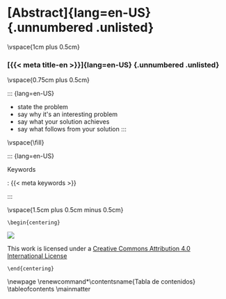 # [Abstract]{lang=en-US} {.unnumbered  .unlisted}

\vspace{1cm plus 0.5cm}

### [{{< meta title-en >}}]{lang=en-US} {.unnumbered  .unlisted}

\vspace{0.75cm plus 0.5cm}

::: {lang=en-US}
* state the problem
* say why it's an interesting problem
* say what your solution achieves
* say what follows from your solution
:::

\vspace{\fill}


::: {lang=en-US}

Keywords

:   {{< meta keywords >}}


:::


\vspace{1.5cm plus 0.5cm minus 0.5cm}


```{=latex}
\begin{centering}
```
![](by)

This work is licensed under a [Creative Commons Attribution 4.0 International License](http://creativecommons.org/licenses/by/4.0/")
```{=latex}
\end{centering}
```



\newpage
\renewcommand*\contentsname{Tabla de contenidos}
\tableofcontents
\mainmatter
